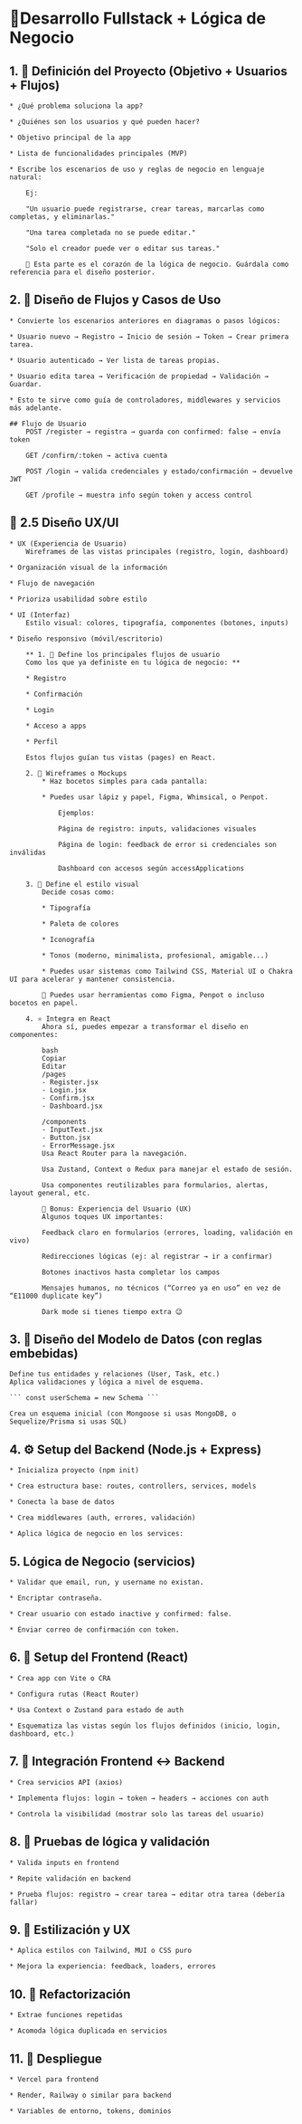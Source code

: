 # 🚀Desarrollo Fullstack + Lógica de Negocio 


## 1. 🎯 Definición del Proyecto (Objetivo + Usuarios + Flujos)
    * ¿Qué problema soluciona la app?

    * ¿Quiénes son los usuarios y qué pueden hacer?

    * Objetivo principal de la app

    * Lista de funcionalidades principales (MVP)

    * Escribe los escenarios de uso y reglas de negocio en lenguaje natural:

        Ej:

        "Un usuario puede registrarse, crear tareas, marcarlas como completas, y eliminarlas."

        "Una tarea completada no se puede editar."

        "Solo el creador puede ver o editar sus tareas."

        🧠 Esta parte es el corazón de la lógica de negocio. Guárdala como referencia para el diseño posterior.

## 2. 📄 Diseño de Flujos y Casos de Uso

    * Convierte los escenarios anteriores en diagramas o pasos lógicos:

    * Usuario nuevo → Registro → Inicio de sesión → Token → Crear primera tarea.

    * Usuario autenticado → Ver lista de tareas propias.

    * Usuario edita tarea → Verificación de propiedad → Validación → Guardar.

    * Esto te sirve como guía de controladores, middlewares y servicios más adelante.

    ## Flujo de Usuario
        POST /register → registra → guarda con confirmed: false → envía token

        GET /confirm/:token → activa cuenta

        POST /login → valida credenciales y estado/confirmación → devuelve JWT

        GET /profile → muestra info según token y access control

## 🎨 2.5 Diseño UX/UI

    * UX (Experiencia de Usuario)
        Wireframes de las vistas principales (registro, login, dashboard)

    * Organización visual de la información

    * Flujo de navegación

    * Prioriza usabilidad sobre estilo

    * UI (Interfaz)
        Estilo visual: colores, tipografía, componentes (botones, inputs)

    * Diseño responsivo (móvil/escritorio)

        ** 1. 🎯 Define los principales flujos de usuario
        Como los que ya definiste en tu lógica de negocio: **

        * Registro

        * Confirmación

        * Login

        * Acceso a apps

        * Perfil

        Estos flujos guían tus vistas (pages) en React.

        2. 📝 Wireframes o Mockups
            * Haz bocetos simples para cada pantalla:

            * Puedes usar lápiz y papel, Figma, Whimsical, o Penpot.

                Ejemplos:

                Página de registro: inputs, validaciones visuales

                Página de login: feedback de error si credenciales son inválidas

                Dashboard con accesos según accessApplications

        3. 🎨 Define el estilo visual
            Decide cosas como:

            * Tipografía

            * Paleta de colores

            * Iconografía

            * Tonos (moderno, minimalista, profesional, amigable...)

            * Puedes usar sistemas como Tailwind CSS, Material UI o Chakra UI para acelerar y mantener consistencia.

            📌 Puedes usar herramientas como Figma, Penpot o incluso bocetos en papel.

        4. ⚛️ Integra en React
            Ahora sí, puedes empezar a transformar el diseño en componentes:

            bash
            Copiar
            Editar
            /pages
            - Register.jsx
            - Login.jsx
            - Confirm.jsx
            - Dashboard.jsx

            /components
            - InputText.jsx
            - Button.jsx
            - ErrorMessage.jsx
            Usa React Router para la navegación.

            Usa Zustand, Context o Redux para manejar el estado de sesión.

            Usa componentes reutilizables para formularios, alertas, layout general, etc.

            🎁 Bonus: Experiencia del Usuario (UX)
            Algunos toques UX importantes:

            Feedback claro en formularios (errores, loading, validación en vivo)

            Redirecciones lógicas (ej: al registrar → ir a confirmar)

            Botones inactivos hasta completar los campos

            Mensajes humanos, no técnicos (“Correo ya en uso” en vez de “E11000 duplicate key”)

            Dark mode si tienes tiempo extra 😉

## 3. 🧱 Diseño del Modelo de Datos (con reglas embebidas)

    Define tus entidades y relaciones (User, Task, etc.)
    Aplica validaciones y lógica a nivel de esquema.

    ``` const userSchema = new Schema ```

    Crea un esquema inicial (con Mongoose si usas MongoDB, o Sequelize/Prisma si usas SQL)

## 4. ⚙️ Setup del Backend (Node.js + Express)

    * Inicializa proyecto (npm init)

    * Crea estructura base: routes, controllers, services, models

    * Conecta la base de datos

    * Crea middlewares (auth, errores, validación)

    * Aplica lógica de negocio en los services:
    

## 5. Lógica de Negocio (servicios)

    * Validar que email, run, y username no existan.

    * Encriptar contraseña.

    * Crear usuario con estado inactive y confirmed: false.

    * Enviar correo de confirmación con token.

## 6. 🧩 Setup del Frontend (React)

    * Crea app con Vite o CRA

    * Configura rutas (React Router)

    * Usa Context o Zustand para estado de auth

    * Esquematiza las vistas según los flujos definidos (inicio, login, dashboard, etc.)

## 7. 🔄 Integración Frontend ↔ Backend

    * Crea servicios API (axios)

    * Implementa flujos: login → token → headers → acciones con auth

    * Controla la visibilidad (mostrar solo las tareas del usuario)

## 8. 🧪 Pruebas de lógica y validación

    * Valida inputs en frontend

    * Repite validación en backend

    * Prueba flujos: registro → crear tarea → editar otra tarea (debería fallar)

## 9. 🎨 Estilización y UX

    * Aplica estilos con Tailwind, MUI o CSS puro

    * Mejora la experiencia: feedback, loaders, errores

## 10. 🧹 Refactorización

    * Extrae funciones repetidas

    * Acomoda lógica duplicada en servicios

## 11. 🚀 Despliegue

    * Vercel para frontend

    * Render, Railway o similar para backend

    * Variables de entorno, tokens, dominios